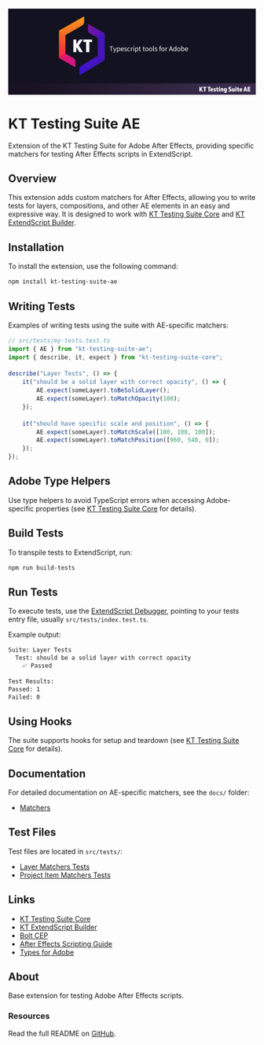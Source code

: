 ![KT Testing Suite Banner](docs/img/banner_testing_ae.jpg)

# KT Testing Suite AE

Extension of the KT Testing Suite for Adobe After Effects, providing specific matchers for testing After Effects scripts in ExtendScript.

## Overview

This extension adds custom matchers for After Effects, allowing you to write tests for layers, compositions, and other AE elements in an easy and expressive way. It is designed to work with [KT Testing Suite Core](https://github.com/Octopodo/kt-testing-suite-core) and [KT ExtendScript Builder](https://github.com/Octopodo/kt-extendscript-builder).

## Installation

To install the extension, use the following command:

```bash
npm install kt-testing-suite-ae
```

## Writing Tests

Examples of writing tests using the suite with AE-specific matchers:

```typescript
// src/tests/my-tests.test.ts
import { AE } from "kt-testing-suite-ae";
import { describe, it, expect } from "kt-testing-suite-core";

describe("Layer Tests", () => {
    it("should be a solid layer with correct opacity", () => {
        AE.expect(someLayer).toBeSolidLayer();
        AE.expect(someLayer).toMatchOpacity(100);
    });

    it("should have specific scale and position", () => {
        AE.expect(someLayer).toMatchScale([100, 100, 100]);
        AE.expect(someLayer).toMatchPosition([960, 540, 0]);
    });
});
```

## Adobe Type Helpers

Use type helpers to avoid TypeScript errors when accessing Adobe-specific properties (see [KT Testing Suite Core](https://github.com/Octopodo/kt-testing-suite-core) for details).

## Build Tests

To transpile tests to ExtendScript, run:

```bash
npm run build-tests
```

## Run Tests

To execute tests, use the [ExtendScript Debugger](https://marketplace.visualstudio.com/items?itemName=Adobe.extendscript-debug), pointing to your tests entry file, usually `src/tests/index.test.ts`.

Example output:

```
Suite: Layer Tests
  Test: should be a solid layer with correct opacity
    ✅ Passed

Test Results:
Passed: 1
Failed: 0
```

## Using Hooks

The suite supports hooks for setup and teardown (see [KT Testing Suite Core](https://github.com/Octopodo/kt-testing-suite-core) for details).

## Documentation

For detailed documentation on AE-specific matchers, see the `docs/` folder:

- [Matchers](docs/matchers.md)

## Test Files

Test files are located in `src/tests/`:

- [Layer Matchers Tests](src/tests/layerMatchers.test.ts)
- [Project Item Matchers Tests](src/tests/projectItemMatchers.test.ts)

## Links

- [KT Testing Suite Core](https://github.com/Octopodo/kt-testing-suite-core)
- [KT ExtendScript Builder](https://github.com/Octopodo/kt-extendscript-builder)
- [Bolt CEP](https://github.com/hyperbrew/bolt-cep)
- [After Effects Scripting Guide](https://ae-scripting.docsforadobe.dev/)
- [Types for Adobe](https://github.com/docsforadobe/Types-for-Adobe)

## About

Base extension for testing Adobe After Effects scripts.

### Resources

Read the full README on [GitHub](https://github.com/Octopodo/kt-testing-suite-ae).
